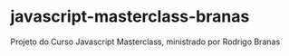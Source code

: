 # javascript-masterclass-branas
Projeto do Curso Javascript Masterclass, ministrado por Rodrigo Branas

